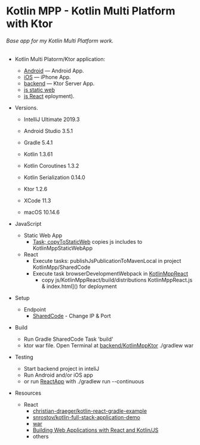 # Kotlin MPP - Kotlin Multi Platform with Ktor

###### Base app for my Kotlin Multi Platform work.



* Kotlin Multi Platorm/Ktor application:
  * [Android](app) &mdash; Android App.
  * [iOS](native/KotlinMpp) &mdash; iPhone App.
  * [backend](backend/KotlinMppKtor) &mdash; Ktor Server App.
  * [js static web](js/KotlinMppStaticWeb)
  * [js React](js/KotlinMppReact)
eployment).

* Versions.
    * IntelliJ Ultimate 2019.3
    * Android Studio 3.5.1
    * Gradle 5.4.1
    * Kotlin 1.3.61
    * Kotlin Coroutines 1.3.2
    * Kotlin Serialization 0.14.0
    * Ktor 1.2.6
    
    * XCode 11.3
    * macOS 10.14.6

* JavaScript 
    * Static Web App
        * [Task; copyToStaticWeb](SharedCode/build.gradle.kts) copies js includes to KotlinMppStaticWebApp
    * React
        * Execute tasks: publishJsPublicationToMavenLocal in project KotlinMpp/SharedCode
        * Execute task browserDevelopmentWebpack in [KotlinMppReact](js/KotlinMppReact)
            * copy js/KotlinMppReact/build/distributions
                    KotlinMppReact.js & index.html]() for deployment
            

* Setup
    * Endpoint
        * [SharedCode](SharedCode/src/commonMain/kotlin/ConstantsShared.kt) - Change IP & Port

* Build 
    * Run Gradle SharedCode Task 'build'
    * ktor war file. Open Terminal at [backend/KotlinMppKtor](backend/KotlinMppKtor) ./gradlew war

* Testing
    * Start backend project in inteliJ
    * Run Android and/or iOS app
    * or run [ReactApp](js/KotlinMppReact) with ./gradlew run --continuous

* Resources
    * React 
        * [christian-draeger/kotlin-react-gradle-example](https://github.com/christian-draeger/kotlin-react-gradle-example)
        * [snrostov/kotlin-full-stack-application-demo](https://github.com/snrostov/kotlin-full-stack-application-demo)
        * [war](https://ktor.io/servers/deploy/packing/war.html)
        * [Building Web Applications with React and Kotlin/JS](https://play.kotlinlang.org/hands-on/Building%20Web%20Applications%20with%20React%20and%20Kotlin%20JS/03_A_First_Static_Page)
        * others